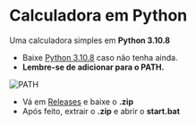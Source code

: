 # Calculadora em Python

Uma calculadora simples em **Python 3.10.8**

- Baixe [Python 3.10.8](https://www.python.org/ftp/python/3.10.8/python-3.10.8-amd64.exe) caso não tenha ainda.
- **Lembre-se de adicionar para o PATH.**

![PATH](https://cdn.discordapp.com/attachments/911807496048508958/1034183286240596069/68747470733a2f2f646f63732e707974686f6e2e6f72672f332f5f696d616765732f77696e5f696e7374616c6c65722e706e67.png)

- Vá em [Releases](https://github.com/insxnsive/calculadora-python/releases) e baixe o **.zip**
- Após feito, extrair o **.zip** e abrir o **start.bat**

